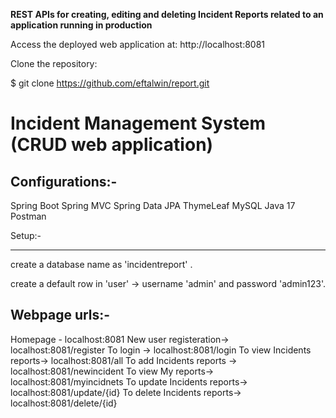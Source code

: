 <b>REST APIs for creating, editing and deleting Incident Reports related to an
application running in production</b>

Access the deployed web application at: http://localhost:8081

Clone the repository:

$ git clone https://github.com/eftalwin/report.git


Incident Management System (CRUD web application)
==============================================================

Configurations:-
------------------------

Spring Boot
Spring MVC
Spring Data JPA
ThymeLeaf
MySQL
Java 17
Postman


Setup:-

--------

create a database name as 'incidentreport' .

create a default row in 'user' ->  username 'admin' and password 'admin123'.


Webpage urls:-
------------------------
Homepage - localhost:8081
New user registeration-> localhost:8081/register
To login -> localhost:8081/login
To view Incidents reports-> localhost:8081/all
To add Incidents reports -> localhost:8081/newincident
To view My reports-> localhost:8081/myincidnets
To update Incidents reports-> localhost:8081/update/{id}
To delete Incidents reports-> localhost:8081/delete/{id}
